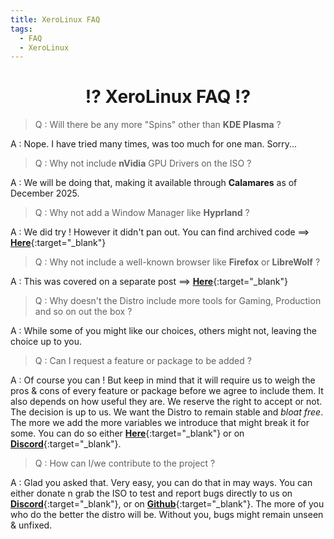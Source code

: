 ```yaml
---
title: XeroLinux FAQ
tags:
  - FAQ
  - XeroLinux
---
```


<h1 align="center">⁉️ XeroLinux FAQ ⁉️</h1>

> Q : Will there be any more "Spins" other than **KDE Plasma** ?

A : Nope. I have tried many times, was too much for one man. Sorry...

> Q : Why not include **nVidia** GPU Drivers on the ISO ?

A : We will be doing that, making it available through **Calamares** as of December 2025.

> Q : Why not add a Window Manager like **Hyprland** ?

A : We did try ! However it didn't pan out. You can find archived code ==> [**Here**](https://github.com/xerolinux/HyprXero-git){:target="_blank"}

> Q : Why not include a well-known browser like **Firefox** or **LibreWolf** ?

A : This was covered on a separate post ==> [**Here**](https://xerolinux.xyz/updates/browser-situation/){:target="_blank"}

> Q : Why doesn't the Distro include more tools for Gaming, Production and so on out the box ?

A : While some of you might like our choices, others might not, leaving the choice up to you.

> Q : Can I request a feature or package to be added ?

A : Of course you can ! But keep in mind that it will require us to weigh the pros & cons of every feature or package before we agree to include them. It also depends on how useful they are. We reserve the right to accept or not. The decision is up to us. We want the Distro to remain stable and *bloat free*. The more we add the more variables we introduce that might break it for some. You can do so either [**Here**](https://fider.xerolinux.xyz){:target="_blank"} or on [**Discord**](https://discord.xerolinux.xyz){:target="_blank"}.

> Q : How can I/we contribute to the project ?

A : Glad you asked that. Very easy, you can do that in may ways. You can either donate n grab the ISO to test and report bugs directly to us on [**Discord**](https://discord.xerolinux.xyz){:target="_blank"}, or on [**Github**](https://github.com/XeroLinuxDev/xero-build){:target="_blank"}. The more of you who do the better the distro will be. Without you, bugs might remain unseen & unfixed.
